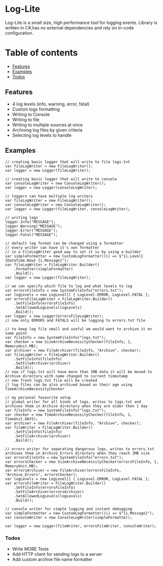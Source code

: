 # Log-Lite

Log-Lite is a small size, high performance tool for logging events. Library is written in C#,has no external dependencies and rely on in-code configuration.

# Table of contents
- [Features](#Features)
- [Examples](#Examples)
- [Todos](#Todos)

## Features

  - 4 log levels (info, warning, error, fatal)
  - Custom logs formatting
  - Writing to Console
  - Writing to file
  - Writing to multiple sources at once
  - Archiving log files by given criteria
  - Selecting log levels to handle
 
## Examples

```CSharp
// creating basic logger that will write to file logs.txt
var fileLogWriter = new FileLogWriter();
var logger = new Logger(fileLogWriter);
```

```CSharp
// creating basic logger that will write to console
var consoleLogWriter = new ConsoleLogWriter();
var logger = new Logger(consoleLogWriter);
```

```CSharp
// loggers can have multiple log writers
var fileLogWriter = new FileLogWriter();
var consoleLogWriter = new ConsoleLogWriter();
var logger = new Logger(fileLogWriter, consoleLogWriter);
```

```CSharp
// writing logs
logger.Info("MESSAGE");
logger.Warning("MESSAGE");
logger.Error("MESSAGE");
logger.Fatal("MESSAGE");
```

```CSharp
// default log format can be changed using a formatter
// every writer can have it's own formatter
// in a FileLogWriter good way to set it is by using a builder
var simpleFormatter = new CustomLogFormatter((i) => $"{i.Level} {DateTime.Now} {i.Message}");
var fileLogWriter = FileLogWriter.Builder()
    .Formatter(simpleFormatter)
    .Build();
var logger = new Logger(fileLogWriter);
```

```CSharp
// we can specify which file to log and what levels to log
var errorsFileInfo = new SystemFileInfo("errors.txt");
var logLevels = new LogLevel[] { LogLevel.ERROR, LogLevel.FATAL };
var errorsFileLogWriter = FileLogWriter.Builder()
    .SetFileInfo(errorsFileInfo)
    .SetAllowedLogLevels(logLevels)
    .Build();
var logger = new Logger(errorsFileLogWriter);
// now only ERRORS and FATALS will be logging to errors.txt file
```

```CSharp
// to keep log file small and useful we would want to archive it on some point
var fileInfo = new SystemFileInfo("logs.txt");
var checker = new SizeArchiveNecessityChecker(fileInfo, 1, MemoryUnit.MB);
var archiver = new FileArchiver(fileInfo, "Archive", checker);
var fileLogWriter = FileLogWriter.Builder()
    .SetFileInfo(fileInfo)
    .SetFileArchiver(archiver)
    .Build();
// now if logs.txt will have more than 1MB data it will be moved to Archive directory with name changed to current timestamp
// new fresh logs.txt file will be created
// log files can be also archived based on their age using TimeArchiveNecessityChecker
```

```CSharp
// my personal favourite setup
// global writer for all kinds of logs, writes to logs.txt and archives them in Archive directory when they are older then 1 day
var fileInfo = new SystemFileInfo("logs.txt");
var checker = new TimeArchiveNecessityChecker(fileInfo, 1, TimeUnit.DAYS);
var archiver = new FileArchiver(fileInfo, "Archive", checker);
var fileWriter = FileLogWriter.Builder()
    .SetFileInfo(fileInfo)
    .SetFileArchiver(archiver)
    .Build();

// errors writer for separating dangerous logs, writes to errors.txt archives them in Archive_Errors directory when they reach 1MB size
var errorsFileInfo = new SystemFileInfo("errors.txt");
var errorsChecker = new SizeArchiveNecessityChecker(errorsFileInfo, 1, MemoryUnit.MB);
var errorsArchiver = new FileArchiver(errorsFileInfo, "Archive_Errors", errorsChecker);
var logLevels = new LogLevel[] { LogLevel.ERROR, LogLevel.FATAL };
var errorsFileWriter = FileLogWriter.Builder()
    .SetFileInfo(errorsFileInfo)
    .SetFileArchiver(errorsArchiver)
    .SetAllowedLogLevels(logLevels)
    .Build();

// console writer for simple logging and instant debugging
var simpleFormatter = new CustomLogFormatter((i) => $"{i.Message}");
var consoleWriter = new ConsoleLogWriter(simpleFormatter);

var logger = new Logger(fileWriter, errorsFileWriter, consoleWriter);
```

### Todos

 - Write MORE Tests
 - Add HTTP client for sending logs to a server
 - Add custom archive file name formatter


[//]: # (These are reference links used in the body of this note and get stripped out when the markdown processor does its job. There is no need to format nicely because it shouldn't be seen. Thanks SO - http://stackoverflow.com/questions/4823468/store-comments-in-markdown-syntax)


   [dill]: <https://github.com/joemccann/dillinger>
   [git-repo-url]: <https://github.com/joemccann/dillinger.git>
   [john gruber]: <http://daringfireball.net>
   [df1]: <http://daringfireball.net/projects/markdown/>
   [markdown-it]: <https://github.com/markdown-it/markdown-it>
   [Ace Editor]: <http://ace.ajax.org>
   [node.js]: <http://nodejs.org>
   [Twitter Bootstrap]: <http://twitter.github.com/bootstrap/>
   [jQuery]: <http://jquery.com>
   [@tjholowaychuk]: <http://twitter.com/tjholowaychuk>
   [express]: <http://expressjs.com>
   [AngularJS]: <http://angularjs.org>
   [Gulp]: <http://gulpjs.com>
